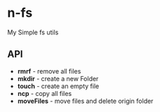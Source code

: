 # n-fs

My Simple fs utils

## API

- **rmrf** - remove all files
- **mkdir** - create a new Folder
- **touch** - create an empty file
- **ncp** - copy all files
- **moveFiles** - move files and delete origin folder

